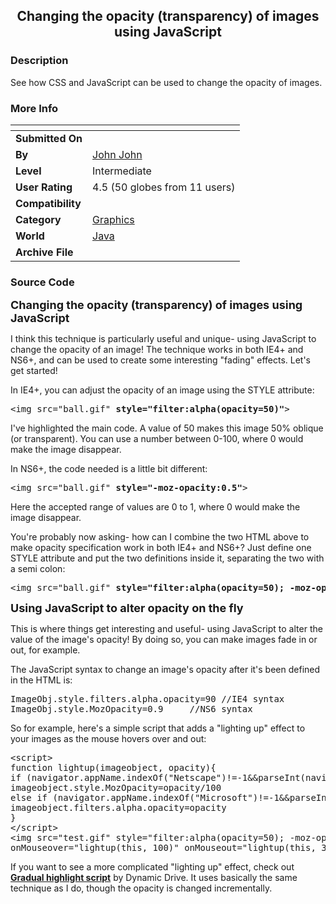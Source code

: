 ﻿<div align="center">

## Changing the opacity \(transparency\) of images using JavaScript


</div>

### Description

See how CSS and JavaScript can be used to change the opacity of images.
 
### More Info
 


<span>             |<span>
---                |---
**Submitted On**   |
**By**             |[John John](https://github.com/Planet-Source-Code/PSCIndex/blob/master/ByAuthor/john-john.md)
**Level**          |Intermediate
**User Rating**    |4.5 (50 globes from 11 users)
**Compatibility**  |
**Category**       |[Graphics](https://github.com/Planet-Source-Code/PSCIndex/blob/master/ByCategory/graphics__2-75.md)
**World**          |[Java](https://github.com/Planet-Source-Code/PSCIndex/blob/master/ByWorld/java.md)
**Archive File**   |[](https://github.com/Planet-Source-Code/john-john-changing-the-opacity-transparency-of-images-using-javascript__2-3206/archive/master.zip)





### Source Code

<p><b><font size="4">Changing the opacity (transparency) of images using
JavaScript</font></b></p>
<p>I think this technique is particularly useful and unique- using JavaScript to
change the opacity of an image! The technique works in both IE4+ and NS6+, and
can be used to create some interesting &quot;fading&quot; effects. Let's get
started!</p>
<p>In IE4+, you can adjust the opacity of an image using the STYLE attribute:</p>
<pre>&lt;img src=&quot;ball.gif&quot; <b>style=&quot;filter:alpha(opacity=50)&quot;</b>&gt;</pre>
<p>I've highlighted the main code. A value of 50 makes this image 50% oblique
(or transparent). You can use a number between 0-100, where 0 would make the
image disappear.</p>
<p>In NS6+, the code needed is a little bit different:</p>
<pre>&lt;img src=&quot;ball.gif&quot; <b>style=&quot;-moz-opacity:0.5&quot;</b>&gt;</pre>
<p>Here the accepted range of values are 0 to 1, where 0 would make the image
disappear.</p>
<p>You're probably now asking- how can I combine the two HTML above to make
opacity specification work in both IE4+ and NS6+? Just define one STYLE
attribute and put the two definitions inside it, separating the two with a semi
colon:</p>
<pre>&lt;img src=&quot;ball.gif&quot; <b>style=&quot;filter:alpha(opacity=50); -moz-opacity:0.5&quot;</b>&gt;</pre>
<p><b><font size="4">Using JavaScript to alter opacity on the fly</font></b></p>
<p>This is where things get interesting and useful- using JavaScript to alter
the value of the image's opacity! By doing so, you can make images fade in or
out, for example.</p>
<p>The JavaScript syntax to change an image's opacity after it's been defined in
the HTML is:</p>
<pre>ImageObj.style.filters.alpha.opacity=90 //IE4 syntax
ImageObj.style.MozOpacity=0.9     //NS6 syntax</pre>
<p>So for example, here's a simple script that adds a &quot;lighting up&quot;
effect to your images as the mouse hovers over and out:</p>
<pre>&lt;script>
function lightup(imageobject, opacity){
if (navigator.appName.indexOf("Netscape")!=-1&amp;&amp;parseInt(navigator.appVersion)>=5)
imageobject.style.MozOpacity=opacity/100
else if (navigator.appName.indexOf("Microsoft")!=-1&amp;&amp;parseInt(navigator.appVersion)>=4)
imageobject.filters.alpha.opacity=opacity
}
&lt;/script>
&lt;img src="test.gif" style="filter:alpha(opacity=50); -moz-opacity:0.5"
onMouseover="lightup(this, 100)" onMouseout="lightup(this, 30)"></pre>
<p>If you want to see a more complicated &quot;lighting up&quot; effect, check
out <a href="http://www.dynamicdrive.com/dynamicindex4/highlightgrad.htm"><b>Gradual
highlight script</b></a> by Dynamic Drive. It uses basically the same technique
as I do, though the opacity is changed incrementally.</p>

